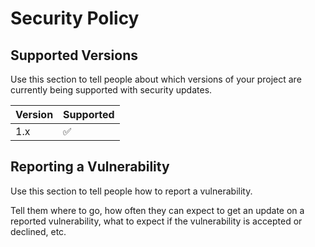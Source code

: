 # Security Policy

## Supported Versions

Use this section to tell people about which versions of your project are
currently being supported with security updates.

| Version | Supported          |
| ------- | ------------------ |
|   1.x   | :white_check_mark: |

## Reporting a Vulnerability

Use this section to tell people how to report a vulnerability.

Tell them where to go, how often they can expect to get an update on a
reported vulnerability, what to expect if the vulnerability is accepted or
declined, etc.
